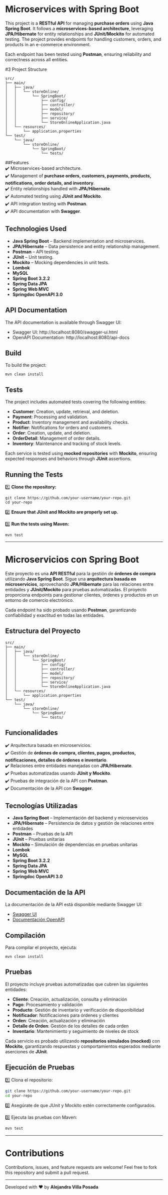 # Microservices with Spring Boot  

This project is a **RESTful API** for managing **purchase orders** using **Java Spring Boot**. It follows a **microservices-based architecture**, leveraging **JPA/Hibernate** for entity relationships and **JUnit/Mockito** for automated testing. The project provides endpoints for handling customers, orders, and products in an e-commerce environment.

Each endpoint has been tested using **Postman**, ensuring reliability and correctness across all entities.  

#3 Project Structure
```
src/
├── main/
│   ├── java/
│   │   └── storeOnline/
│   │       └── SpringBoot/
│   │           ├── config/
│   │           ├── controller/
│   │           ├── model/
│   │           ├── repository/
│   │           ├── service/
│   │           └── StoreOnlineApplication.java
│   └── resources/
│       └── application.properties
└── test/
    └── java/
        └── storeOnline/
            └── SpringBoot/
                └── tests/
```

##Features  
✔️ Microservices-based architecture.  
✔️ Management of **purchase orders, customers, payments, products, notifications, order details, and inventory**.  
✔️ Entity relationships handled with **JPA/Hibernate**.  
✔️ Automated testing using **JUnit and Mockito**.  
✔️ API integration testing with **Postman**.  
✔️ API documentation with **Swagger**.  

## Technologies Used  
* **Java Spring Boot** – Backend implementation and microservices.
* **JPA/Hibernate** – Data persistence and entity relationship management.  
* **Postman** – API testing.  
* **JUnit** – Unit testing.  
* **Mockito** – Mocking dependencies in unit tests.
* **Lombok** 
* **MySQL** 
* **Spring Boot 3.2.2** 
* **Spring Data JPA** 
* **Spring Web MVC** 
* **Springdoc OpenAPI 3.0** 

## API Documentation
The API documentation is available through Swagger UI:

- Swagger UI: http://localhost:8080/swagger-ui.html
- OpenAPI Documentation: http://localhost:8080/api-docs

## Build
To build the project:
```
mvn clean install
```

## Tests  
The project includes automated tests covering the following entities:  

- **Customer**: Creation, update, retrieval, and deletion.  
- **Payment**: Processing and validation.  
- **Product**: Inventory management and availability checks.  
- **Notifier**: Notifications for orders and customers.  
- **Order**: Creation, update, and deletion.  
- **OrderDetail**: Management of order details.  
- **Inventory**: Maintenance and tracking of stock levels.  

Each service is tested using **mocked repositories** with **Mockito**, ensuring expected responses and behaviors through **JUnit** assertions.  

## Running the Tests  
1️⃣ **Clone the repository:**  
````
git clone https://github.com/your-username/your-repo.git
cd your-repo
````
2️⃣ **Ensure that JUnit and Mockito are properly set up.**

3️⃣ **Run the tests using Maven:**
````
mvn test
````
----
# Microservicios con Spring Boot

Este proyecto es una **API RESTful** para la gestión de **órdenes de compra** utilizando **Java Spring Boot**. Sigue una **arquitectura basada en microservicios**, aprovechando **JPA/Hibernate** para las relaciones entre entidades y **JUnit/Mockito** para pruebas automatizadas. El proyecto proporciona endpoints para gestionar clientes, órdenes y productos en un entorno de comercio electrónico.

Cada endpoint ha sido probado usando **Postman**, garantizando confiabilidad y exactitud en todas las entidades.

## Estructura del Proyecto
```
src/
├── main/
│   ├── java/
│   │   └── storeOnline/
│   │       └── SpringBoot/
│   │           ├── config/
│   │           ├── controller/
│   │           ├── model/
│   │           ├── repository/
│   │           ├── service/
│   │           └── StoreOnlineApplication.java
│   └── resources/
│       └── application.properties
└── test/
    └── java/
        └── storeOnline/
            └── SpringBoot/
                └── tests/
```

## Funcionalidades  
✔️ Arquitectura basada en microservicios.  
✔️ Gestión de **órdenes de compra, clientes, pagos, productos, notificaciones, detalles de órdenes e inventario**.  
✔️ Relaciones entre entidades manejadas con **JPA/Hibernate**.  
✔️ Pruebas automatizadas usando **JUnit y Mockito**.  
✔️ Pruebas de integración de la API con **Postman**.  
✔️ Documentación de la API con **Swagger**.

## Tecnologías Utilizadas  
- **Java Spring Boot** – Implementación del backend y microservicios  
- **JPA/Hibernate** – Persistencia de datos y gestión de relaciones entre entidades  
- **Postman** – Pruebas de la API  
- **JUnit** – Pruebas unitarias  
- **Mockito** – Simulación de dependencias en pruebas unitarias  
- **Lombok**  
- **MySQL**  
- **Spring Boot 3.2.2**  
- **Spring Data JPA**  
- **Spring Web MVC**  
- **Springdoc OpenAPI 3.0**  


## Documentación de la API  
La documentación de la API está disponible mediante Swagger UI:

- [Swagger UI](http://localhost:8080/swagger-ui.html)  
- [Documentación OpenAPI](http://localhost:8080/api-docs)

## Compilación  
Para compilar el proyecto, ejecuta:
```
mvn clean install
```

## Pruebas  
El proyecto incluye pruebas automatizadas que cubren las siguientes entidades:

- **Cliente**: Creación, actualización, consulta y eliminación  
- **Pago**: Procesamiento y validación  
- **Producto**: Gestión de inventario y verificación de disponibilidad  
- **Notificador**: Notificaciones para órdenes y clientes  
- **Orden**: Creación, actualización y eliminación  
- **Detalle de Orden**: Gestión de los detalles de cada orden  
- **Inventario**: Mantenimiento y seguimiento de niveles de stock

Cada servicio es probado utilizando **repositorios simulados (mocked)** con **Mockito**, garantizando respuestas y comportamientos esperados mediante aserciones de **JUnit**.


## Ejecución de Pruebas  

1️⃣ Clona el repositorio:  
```bash
git clone https://github.com/your-username/your-repo.git
cd your-repo
```

2️⃣ Asegúrate de que JUnit y Mockito estén correctamente configurados.  

3️⃣ Ejecuta las pruebas con Maven:  
```bash
mvn test
```
---

# Contributions
Contributions, issues, and feature requests are welcome! Feel free to fork this repository and submit a pull request.

---
Developed with ❤️ by **Alejandra Villa Posada**


